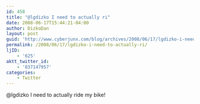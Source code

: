 ```yaml
---
id: 458
title: "@lgdizko I need to actually ri"
date: 2008-06-17T15:44:21-04:00
author: DizkoDan
layout: post
guid: 'http://www.cyberjunx.com/blog/archives/2008/06/17/lgdizko-i-need-to-actually-ri/'
permalink: /2008/06/17/lgdizko-i-need-to-actually-ri/
ljID:
    - '625'
aktt_twitter_id:
    - '837147957'
categories:
    - Twitter
---
```


@lgdizko I need to actually ride my bike!